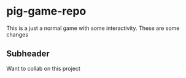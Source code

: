 # pig-game-repo

This is a just a normal game with some interactivity.
These are some changes

## Subheader

Want to collab on this project
